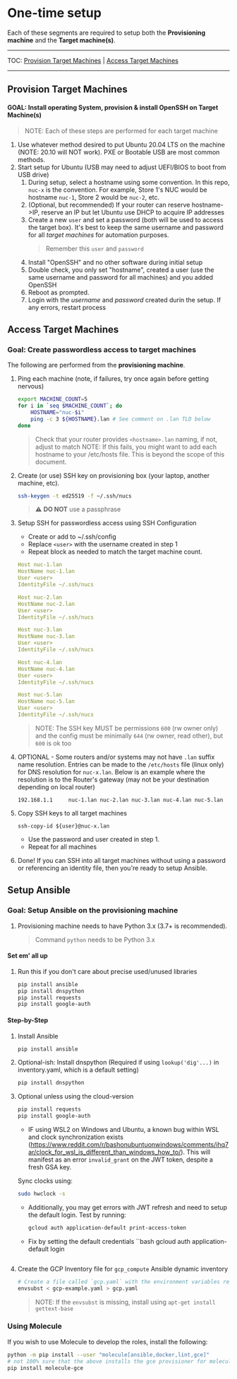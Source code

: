 # One-time setup

Each of these segments are required to setup both the **Provisioning machine** and the **Target machine(s)**.

---

TOC: [Provision Target Machines](#provision-target-machines) | [ Access Target Machines ](#access-target-machines)

---

## Provision Target Machines

#### GOAL: Install operating System, provision & install OpenSSH on Target Machine(s)

> NOTE: Each of these steps are performed for each target machine

1. Use whatever method desired to put Ubuntu 20.04 LTS on the machine (NOTE: 20.10 will NOT work). PXE or Bootable USB are most common methods.
1. Start setup for Ubuntu (USB may need to adjust UEFI/BIOS to boot from USB drive)
    1. During setup, select a hostname using some convention. In this repo, `nuc-x` is the convention. For example, Store 1's NUC would be hostname `nuc-1`, Store 2 would be `nuc-2`, etc.
    1. (Optional, but recommended) If your router can reserve hostname->IP, reserve an IP but let Ubuntu use DHCP to acquire IP addresses
    1. Create a new `user` and set a password (both will be used to access the target box). It's best to keep the same username and password for all *target machines* for automation purposes.
        > Remember this `user` and `password`
    1. Install "OpenSSH" and no other software during initial setup
    1. Double check, you only set "hostname", created a user (use the same username and password for all machines) and you added OpenSSH
    1. Reboot as prompted.
    1. Login with the *username* and *password* created durin the setup. If any errors, restart process

## Access Target Machines

### Goal: Create passwordless access to target machines

The following are performed from the **provisioning machine**.

1. Ping each machine (note, if failures, try once again before getting nervous)
    ```bash
    export MACHINE_COUNT=5
    for i in `seq $MACHINE_COUNT`; do
        HOSTNAME="nuc-$i"
        ping -c 3 ${HOSTNAME}.lan # See comment on .lan TLD below
    done
    ```
    > Check that your router provides `<hostname>.lan` naming, if not, adjust to match
    > NOTE: If this fails, you might want to add each hostname to your /etc/hosts file. This is beyond the scope of this document.

1. Create (or use) SSH key on provisioning box (your laptop, another machine, etc).
    ```bash
    ssh-keygen -t ed25519 -f ~/.ssh/nucs
    ```
    > :warning: **DO NOT** use a passphrase

1. Setup SSH for passwordless access using SSH Configuration
    * Create or add to ~/.ssh/config
    * Replace `<user>` with the username created in step 1
    * Repeat block as needed to match the target machine count.
    ```yaml
    Host nuc-1.lan
    HostName nuc-1.lan
    User <user>
    IdentityFile ~/.ssh/nucs

    Host nuc-2.lan
    HostName nuc-2.lan
    User <user>
    IdentityFile ~/.ssh/nucs

    Host nuc-3.lan
    HostName nuc-3.lan
    User <user>
    IdentityFile ~/.ssh/nucs

    Host nuc-4.lan
    HostName nuc-4.lan
    User <user>
    IdentityFile ~/.ssh/nucs

    Host nuc-5.lan
    HostName nuc-5.lan
    User <user>
    IdentityFile ~/.ssh/nucs
    ```

    > NOTE: The SSH key MUST be permissions `600` (rw owner only) and the config must be minimally `644` (rw owner, read other), but `600` is ok too

1. OPTIONAL - Some routers and/or systems may not have `.lan` suffix name resolution. Entries can be made to the `/etc/hosts` file (linux only) for DNS resolution for `nuc-x.lan`. Below is an example where the resolution is to the Router's gateway (may not be your destination depending on local router)

    ```
    192.168.1.1     nuc-1.lan nuc-2.lan nuc-3.lan nuc-4.lan nuc-5.lan
    ```

1. Copy SSH keys to all target machines
    ```
    ssh-copy-id ${user}@nuc-x.lan
    ```
    * Use the password and user created in step 1.
    * Repeat for all machines
1. Done! If you can SSH into all target machines without using a password or referencing an identity file, then you're ready to setup Ansible.

## Setup Ansible

### Goal: Setup Ansible on the provisioning machine

1. Provisioning machine needs to have Python 3.x (3.7+ is recommended).
    > Command `python` needs to be Python 3.x

#### Set em' all up
1. Run this if you don't care about precise used/unused libraries
    ```bash
    pip install ansible
    pip install dnspython
    pip install requests
    pip install google-auth
    ```

#### Step-by-Step
1. Install Ansible
    ```bash
    pip install ansible
    ```
1. Optional-ish: Install dnspython (Required if using `lookup('dig'...)` in inventory.yaml, which is a default setting)
    ```bash
    pip install dnspython
    ```
1. Optional unless using the cloud-version
    ```bash
    pip install requests
    pip install google-auth
    ```

    * IF using WSL2 on Windows and Ubuntu, a known bug within WSL and clock synchronization exists (https://www.reddit.com/r/bashonubuntuonwindows/comments/ihq7ar/clock_for_wsl_is_different_than_windows_how_to/).  This will manifest as an error `invalid_grant` on the JWT token, despite a fresh GSA key.

    Sync clocks using:
    ```bash
    sudo hwclock -s
    ```

    * Additionally, you may get errors with JWT refresh and need to setup the default login. Test by running:
        ```bash
        gcloud auth application-default print-access-token
        ```

    * Fix by setting the default credentials
        ``bash
        gcloud auth application-default login
        ```

1. Create the GCP Inventory file for `gcp_compute` Ansible dynamic inventory
    ```bash
    # Create a file called `gcp.yaml` with the environment variables replaced
    envsubst < gcp-example.yaml > gcp.yaml
    ```

    > NOTE: If the `envsubst` is missing, install using `apt-get install gettext-base`

### Using Molecule

If you wish to use Molecule to develop the roles, install the following:

```bash
python -m pip install --user "molecule[ansible,docker,lint,gce]"
# not 100% sure that the above installs the gce provisioner for molecule, so repeat just in case
pip install molecule-gce
```
